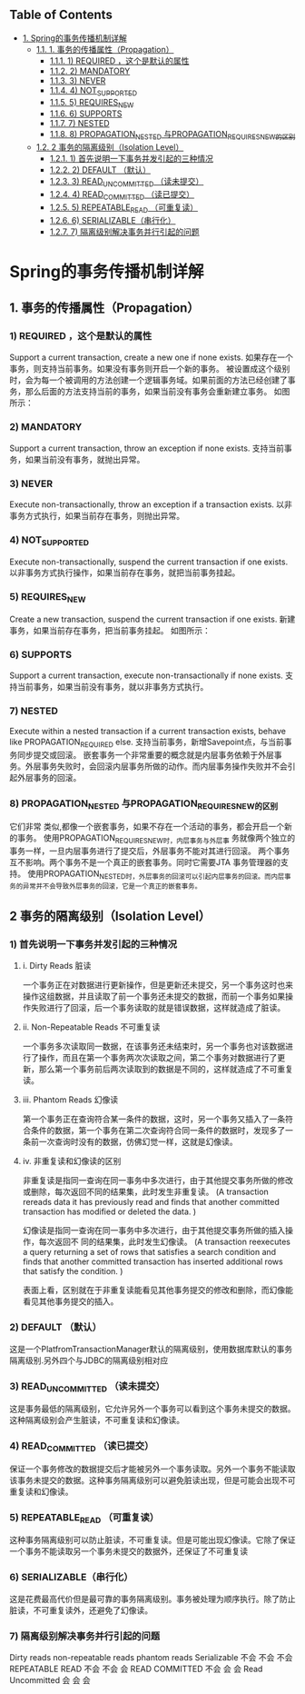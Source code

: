 <div id="table-of-contents">
<h2>Table of Contents</h2>
<div id="text-table-of-contents">
<ul>
<li><a href="#sec-1">1. Spring的事务传播机制详解</a>
<ul>
<li><a href="#sec-1-1">1.1. 1. 事务的传播属性（Propagation）</a>
<ul>
<li><a href="#sec-1-1-1">1.1.1. 1) REQUIRED ，这个是默认的属性</a></li>
<li><a href="#sec-1-1-2">1.1.2. 2) MANDATORY</a></li>
<li><a href="#sec-1-1-3">1.1.3. 3) NEVER</a></li>
<li><a href="#sec-1-1-4">1.1.4. 4) NOT<sub>SUPPORTED</sub></a></li>
<li><a href="#sec-1-1-5">1.1.5. 5) REQUIRES<sub>NEW</sub></a></li>
<li><a href="#sec-1-1-6">1.1.6. 6) SUPPORTS</a></li>
<li><a href="#sec-1-1-7">1.1.7. 7) NESTED</a></li>
<li><a href="#sec-1-1-8">1.1.8. 8) PROPAGATION<sub>NESTED</sub> 与PROPAGATION<sub>REQUIRES</sub><sub>NEW的区别</sub></a></li>
</ul>
</li>
<li><a href="#sec-1-2">1.2. 2 事务的隔离级别（Isolation Level）</a>
<ul>
<li><a href="#sec-1-2-1">1.2.1. 1) 首先说明一下事务并发引起的三种情况</a></li>
<li><a href="#sec-1-2-2">1.2.2. 2) DEFAULT （默认）</a></li>
<li><a href="#sec-1-2-3">1.2.3. 3) READ<sub>UNCOMMITTED</sub> （读未提交）</a></li>
<li><a href="#sec-1-2-4">1.2.4. 4) READ<sub>COMMITTED</sub> （读已提交）</a></li>
<li><a href="#sec-1-2-5">1.2.5. 5) REPEATABLE<sub>READ</sub> （可重复读）</a></li>
<li><a href="#sec-1-2-6">1.2.6. 6) SERIALIZABLE（串行化）</a></li>
<li><a href="#sec-1-2-7">1.2.7. 7) 隔离级别解决事务并行引起的问题</a></li>
</ul>
</li>
</ul>
</li>
</ul>
</div>
</div>

# Spring的事务传播机制详解<a id="sec-1" name="sec-1"></a>

## 1. 事务的传播属性（Propagation）<a id="sec-1-1" name="sec-1-1"></a>

### 1) REQUIRED ，这个是默认的属性<a id="sec-1-1-1" name="sec-1-1-1"></a>

Support a current transaction, create a new one if none exists.
如果存在一个事务，则支持当前事务。如果没有事务则开启一个新的事务。
被设置成这个级别时，会为每一个被调用的方法创建一个逻辑事务域。如果前面的方法已经创建了事务，那么后面的方法支持当前的事务，如果当前没有事务会重新建立事务。
如图所示：

### 2) MANDATORY<a id="sec-1-1-2" name="sec-1-1-2"></a>

Support a current transaction, throw an exception if none exists.
支持当前事务，如果当前没有事务，就抛出异常。

### 3) NEVER<a id="sec-1-1-3" name="sec-1-1-3"></a>

Execute non-transactionally, throw an exception if a transaction exists.
以非事务方式执行，如果当前存在事务，则抛出异常。

### 4) NOT<sub>SUPPORTED</sub><a id="sec-1-1-4" name="sec-1-1-4"></a>

Execute non-transactionally, suspend the current transaction if one exists.
以非事务方式执行操作，如果当前存在事务，就把当前事务挂起。

### 5) REQUIRES<sub>NEW</sub><a id="sec-1-1-5" name="sec-1-1-5"></a>

Create a new transaction, suspend the current transaction if one exists.
新建事务，如果当前存在事务，把当前事务挂起。
如图所示：

### 6) SUPPORTS<a id="sec-1-1-6" name="sec-1-1-6"></a>

Support a current transaction, execute non-transactionally if none exists.
支持当前事务，如果当前没有事务，就以非事务方式执行。

### 7) NESTED<a id="sec-1-1-7" name="sec-1-1-7"></a>

Execute within a nested transaction if a current transaction exists, behave like PROPAGATION<sub>REQUIRED</sub> else.
支持当前事务，新增Savepoint点，与当前事务同步提交或回滚。
嵌套事务一个非常重要的概念就是内层事务依赖于外层事务。外层事务失败时，会回滚内层事务所做的动作。而内层事务操作失败并不会引起外层事务的回滚。

### 8) PROPAGATION<sub>NESTED</sub> 与PROPAGATION<sub>REQUIRES</sub><sub>NEW的区别</sub><a id="sec-1-1-8" name="sec-1-1-8"></a>

它们非常 类似,都像一个嵌套事务，如果不存在一个活动的事务，都会开启一个新的事务。
使用PROPAGATION<sub>REQUIRES</sub><sub>NEW时，内层事务与外层事</sub> 务就像两个独立的事务一样，一旦内层事务进行了提交后，外层事务不能对其进行回滚。
两个事务互不影响。两个事务不是一个真正的嵌套事务。同时它需要JTA 事务管理器的支持。
使用PROPAGATION<sub>NESTED时，外层事务的回滚可以引起内层事务的回滚。而内层事务的异常并不会导致外层事务的回滚，它是一个真正的嵌套事务。</sub>

## 2 事务的隔离级别（Isolation Level）<a id="sec-1-2" name="sec-1-2"></a>

### 1) 首先说明一下事务并发引起的三种情况<a id="sec-1-2-1" name="sec-1-2-1"></a>

1.  i. Dirty Reads 脏读

    一个事务正在对数据进行更新操作，但是更新还未提交，另一个事务这时也来操作这组数据，并且读取了前一个事务还未提交的数据，而前一个事务如果操作失败进行了回滚，后一个事务读取的就是错误数据，这样就造成了脏读。

2.  ii. Non-Repeatable Reads 不可重复读

    一个事务多次读取同一数据，在该事务还未结束时，另一个事务也对该数据进行了操作，而且在第一个事务两次次读取之间，第二个事务对数据进行了更新，那么第一个事务前后两次读取到的数据是不同的，这样就造成了不可重复读。

3.  iii. Phantom Reads 幻像读

    第一个事务正在查询符合某一条件的数据，这时，另一个事务又插入了一条符合条件的数据，第一个事务在第二次查询符合同一条件的数据时，发现多了一条前一次查询时没有的数据，仿佛幻觉一样，这就是幻像读。

4.  iv. 非重复读和幻像读的区别

    非重复读是指同一查询在同一事务中多次进行，由于其他提交事务所做的修改或删除，每次返回不同的结果集，此时发生非重复读。
    (A transaction rereads data it has previously read and finds that another committed transaction has modified or deleted the data. )
    
    幻像读是指同一查询在同一事务中多次进行，由于其他提交事务所做的插入操作，每次返回不 同的结果集，此时发生幻像读。
    (A transaction reexecutes a query returning a set of rows that satisfies a search condition and finds that another committed transaction has inserted additional rows that satisfy the condition. )
    
    表面上看，区别就在于非重复读能看见其他事务提交的修改和删除，而幻像能看见其他事务提交的插入。

### 2) DEFAULT （默认）<a id="sec-1-2-2" name="sec-1-2-2"></a>

这是一个PlatfromTransactionManager默认的隔离级别，使用数据库默认的事务隔离级别.另外四个与JDBC的隔离级别相对应

### 3) READ<sub>UNCOMMITTED</sub> （读未提交）<a id="sec-1-2-3" name="sec-1-2-3"></a>

这是事务最低的隔离级别，它允许另外一个事务可以看到这个事务未提交的数据。这种隔离级别会产生脏读，不可重复读和幻像读。

### 4) READ<sub>COMMITTED</sub> （读已提交）<a id="sec-1-2-4" name="sec-1-2-4"></a>

保证一个事务修改的数据提交后才能被另外一个事务读取。另外一个事务不能读取该事务未提交的数据。这种事务隔离级别可以避免脏读出现，但是可能会出现不可重复读和幻像读。

### 5) REPEATABLE<sub>READ</sub> （可重复读）<a id="sec-1-2-5" name="sec-1-2-5"></a>

这种事务隔离级别可以防止脏读，不可重复读。但是可能出现幻像读。它除了保证一个事务不能读取另一个事务未提交的数据外，还保证了不可重复读

### 6) SERIALIZABLE（串行化）<a id="sec-1-2-6" name="sec-1-2-6"></a>

这是花费最高代价但是最可靠的事务隔离级别。事务被处理为顺序执行。除了防止脏读，不可重复读外，还避免了幻像读。

### 7) 隔离级别解决事务并行引起的问题<a id="sec-1-2-7" name="sec-1-2-7"></a>

Dirty reads        non-repeatable reads    phantom reads
Serializable                 不会                          不会                        不会
REPEATABLE READ       不会                          不会                          会
READ COMMITTED        不会                           会                           会
Read Uncommitted       会                              会                           会

